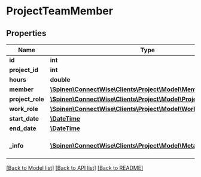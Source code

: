 # ProjectTeamMember

## Properties
Name | Type | Description | Notes
------------ | ------------- | ------------- | -------------
**id** | **int** |  | [optional] 
**project_id** | **int** |  | [optional] 
**hours** | **double** |  | [optional] 
**member** | [**\Spinen\ConnectWise\Clients\Project\Model\MemberReference**](MemberReference.md) |  | 
**project_role** | [**\Spinen\ConnectWise\Clients\Project\Model\ProjectRoleReference**](ProjectRoleReference.md) |  | 
**work_role** | [**\Spinen\ConnectWise\Clients\Project\Model\WorkRoleReference**](WorkRoleReference.md) |  | [optional] 
**start_date** | [**\DateTime**](\DateTime.md) |  | [optional] 
**end_date** | [**\DateTime**](\DateTime.md) |  | [optional] 
**_info** | [**\Spinen\ConnectWise\Clients\Project\Model\Metadata**](Metadata.md) | Metadata of the entity | [optional] 

[[Back to Model list]](../README.md#documentation-for-models) [[Back to API list]](../README.md#documentation-for-api-endpoints) [[Back to README]](../README.md)


